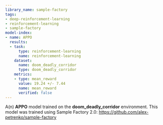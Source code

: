 ```yaml
---
library_name: sample-factory
tags:
- deep-reinforcement-learning
- reinforcement-learning
- sample-factory
model-index:
- name: APPO
  results:
  - task:
      type: reinforcement-learning
      name: reinforcement-learning
    dataset:
      name: doom_deadly_corridor
      type: doom_deadly_corridor
    metrics:
    - type: mean_reward
      value: 19.24 +/- 7.44
      name: mean_reward
      verified: false
---
```


A(n) **APPO** model trained on the **doom_deadly_corridor** environment.
This model was trained using Sample Factory 2.0: https://github.com/alex-petrenko/sample-factory
    